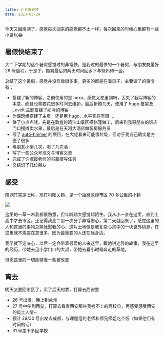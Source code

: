 ```yaml
---
title: 近乡情更怯
date: 2023-08-24
---
```


今天又回南湖了，感觉每次回来的感觉都不太一样，每次回来的时候心里都有一些小紧张😂

<!--more-->

## 暑假快结束了

大二下学期的这个暑假感觉过的非常快，是我过的最快的一个暑假，与朋友商量好 26 号启程，于是乎，抓紧最后的两天时间回乡下与爸妈待一会。

总结了这个暑假，感觉并没有做很多事，更多的都是在混日子，主要做了的事情有：

- 搭建了新的博客，之前使用的是 hexo，感觉太花里胡哨，丢失了我写博客的本意，而且也需要花很多时间去维护。最后折腾几天，使用了 hugo 框架及 LoveIt 主题搭建了如今的博客
- 为课题组搭建了主页，还是用 hugo，水平实在有限 ...
- 赚了小点点钱，先是在敦煌的鸣沙山景区搭帐篷做工，后来到我哥朋友的饭店门口摆摊卖水果，最后是在天河大酒店做客房服务员
- 写了 [auto-hmmer](https://github.com/imjiaoyuan/auto-hmmer) 的项目，在大佬看来可能很垃圾，但对于我自己确实是方便了很多
- 与朋友小聚几次，喝了几次酒 ...
- 写了一些公众号推文与博客文章
- 完成了许淑霞老师的书籍撰写任务
- 又结识了几位朋友

## 感受

南湖其实是旧称，现在叫阳关镇，是一个距离敦煌市区 70 多公里的小镇

![](https://images.yuanj.top/20230824235728.png)

这里的一草一木我都很熟悉，但年龄越大感觉越陌生。我从小一直在这里，直到上高中才去市区，还记得我高二那一次分手非常伤心，第二天就回来了，感觉这里的人和这里的事物总能抚慰我的心，这片土地像是我复杂心灵中的一块世外桃源，在这里我不需要在意很多，因为最重要的人还在我身边。

我早就下定决心，以后一定会带着最爱的人来这里，跟她讲述我的故事，我在这里的经历，带她去见小学门口的大叔，带她去看小时候奔走的草地。

但愿这里的一切能够慢一些被改变

## 离去

明天又要回市区了，买了后天的票，打算去西安耍

- 26 号出发，晚上到兰州
- 27 号中午到西安，打算去看看西安那些我考不上的高校😏，再感受感受西安的风土人情~
- 预计 29/30 号出发去成都，与课题组的老师和师兄师姐吃个饭（如果他们有时间的话）
- 31 号差不多回学校